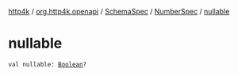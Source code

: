 [http4k](../../../index.md) / [org.http4k.openapi](../../index.md) / [SchemaSpec](../index.md) / [NumberSpec](index.md) / [nullable](./nullable.md)

# nullable

`val nullable: `[`Boolean`](https://kotlinlang.org/api/latest/jvm/stdlib/kotlin/-boolean/index.html)`?`